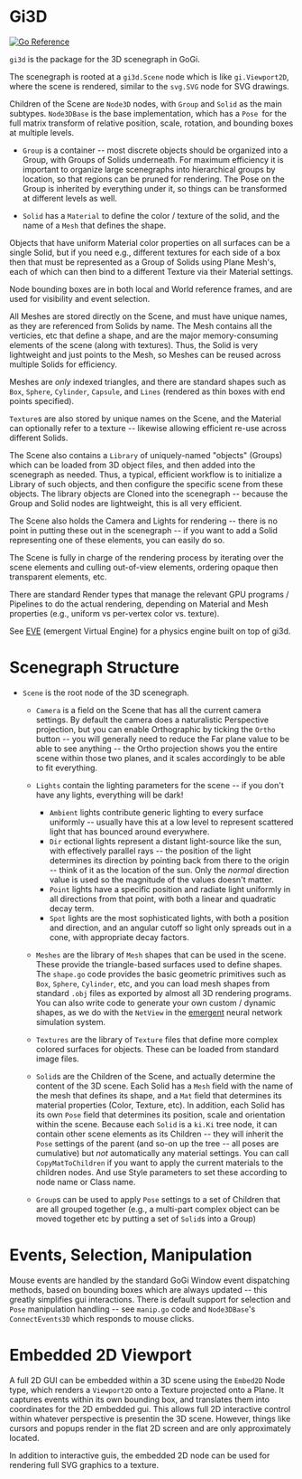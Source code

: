# Gi3D

[![Go Reference](https://pkg.go.dev/badge/github.com/goki/gi/gi3d/gi3d.svg)](https://pkg.go.dev/github.com/goki/gi/gi3d)

`gi3d` is the package for the 3D scenegraph in GoGi.

The scenegraph is rooted at a `gi3d.Scene` node which is like `gi.Viewport2D`, where the scene is rendered, similar to the `svg.SVG` node for SVG drawings.

Children of the Scene are `Node3D` nodes, with `Group` and `Solid` as the main subtypes.  `Node3DBase` is the base implementation, which has a `Pose `for the full matrix transform of relative position, scale, rotation, and bounding boxes at multiple levels.

* `Group` is a container -- most discrete objects should be organized into a Group, with Groups of Solids underneath.  For maximum efficiency it is important to organize large scenegraphs into hierarchical groups by location, so that regions can be pruned for rendering.  The Pose on the Group is inherited by everything under it, so things can be transformed at different levels as well.

* `Solid` has a `Material` to define the color / texture of the solid, and the name of a `Mesh` that defines the shape.

Objects that have uniform Material color properties on all surfaces can be a single Solid, but if you need e.g., different textures for each side of a box then that must be represented as a Group of Solids using Plane Mesh's, each of which can then bind to a different Texture via their Material settings.

Node bounding boxes are in both local and World reference frames, and are used for visibility and event selection.

All Meshes are stored directly on the Scene, and must have unique names, as they are referenced from Solids by name.  The Mesh contains all the verticies, etc that define a shape, and are the major memory-consuming elements of the scene (along with textures).  Thus, the Solid is very lightweight and just points to the Mesh, so Meshes can be reused across multiple Solids for efficiency.

Meshes are *only* indexed triangles, and there are standard shapes such as `Box`, `Sphere`, `Cylinder`, `Capsule`, and `Lines` (rendered as thin boxes with end points specified).

`Texture`s are also stored by unique names on the Scene, and the Material can optionally refer to a texture -- likewise allowing efficient re-use across different Solids.

The Scene also contains a `Library` of uniquely-named "objects" (Groups) which can be loaded from 3D object files, and then added into the scenegraph as needed.  Thus, a typical, efficient workflow is to initialize a Library of such objects, and then configure the specific scene from these objects.  The library objects are Cloned into the scenegraph -- because the Group and Solid nodes are lightweight, this is all very efficient.

The Scene also holds the Camera and Lights for rendering -- there is no point in putting these out in the scenegraph -- if you want to add a Solid representing one of these elements, you can easily do so.

The Scene is fully in charge of the rendering process by iterating over the scene elements and culling out-of-view elements, ordering opaque then transparent elements, etc.

There are standard Render types that manage the relevant GPU programs / Pipelines to do the actual rendering, depending on Material and Mesh properties (e.g., uniform vs per-vertex color vs. texture).

See [EVE](https://github.com/emer/eve) (emergent Virtual Engine) for a physics engine built on top of gi3d.

# Scenegraph Structure

* `Scene` is the root node of the 3D scenegraph.

    + `Camera` is a field on the Scene that has all the current camera settings.  By default the camera does a naturalistic Perspective projection, but you can enable Orthographic by ticking the `Ortho` button -- you will generally need to reduce the Far plane value to be able to see anything -- the Ortho projection shows you the entire scene within those two planes, and it scales accordingly to be able to fit everything.

    + `Lights` contain the lighting parameters for the scene -- if you don't have any lights, everything will be dark!
        + `Ambient` lights contribute generic lighting to every surface uniformly -- usually have this at a low level to represent scattered light that has bounced around everywhere.
        + `Dir` ectional lights represent a distant light-source like the sun, with effectively parallel rays -- the position of the light determines its direction by pointing back from there to the origin -- think of it as the location of the sun.  Only the *normal* direction value is used so the magnitude of the values doesn't matter.
        + `Point` lights have a specific position and radiate light uniformly in all directions from that point, with both a linear and quadratic decay term.
        + `Spot` lights are the most sophisticated lights, with both a position and direction, and an angular cutoff so light only spreads out in a cone, with appropriate decay factors.

    + `Meshes` are the library of `Mesh` shapes that can be used in the scene.  These provide the triangle-based surfaces used to define shapes.  The `shape.go` code provides the basic geometric primitives such as `Box`, `Sphere`, `Cylinder`, etc, and you can load mesh shapes from standard `.obj` files as exported by almost all 3D rendering programs.  You can also write code to generate your own custom / dynamic shapes, as we do with the `NetView` in the [emergent](https://github.com/emer/emergent) neural network simulation system.
    
    + `Textures` are the library of `Texture` files that define more complex colored surfaces for objects.  These can be loaded from standard image files.
    
    + `Solid`s are the Children of the Scene, and actually determine the content of the 3D scene.  Each Solid has a `Mesh` field with the name of the mesh that defines its shape, and a `Mat` field that determines its material properties (Color, Texture, etc).  In addition, each Solid has its own `Pose` field that determines its position, scale and orientation within the scene.  Because each `Solid` is a `ki.Ki` tree node, it can contain other scene elements as its Children -- they will inherit the `Pose` settings of the parent (and so-on up the tree -- all poses are cumulative) but *not* automatically any material settings.  You can call `CopyMatToChildren` if you want to apply the current materials to the children nodes.  And use Style parameters to set these according to node name or Class name.

    + `Group`s can be used to apply `Pose` settings to a set of Children that are all grouped together (e.g., a multi-part complex object can be moved together etc by putting a set of `Solid`s into a Group)

# Events, Selection, Manipulation

Mouse events are handled by the standard GoGi Window event dispatching methods, based on bounding boxes which are always updated -- this greatly simplifies gui interactions.  There is default support for selection and `Pose` manipulation handling -- see `manip.go` code and `Node3DBase`'s `ConnectEvents3D` which responds to mouse clicks.

# Embedded 2D Viewport

A full 2D GUI can be embedded within a 3D scene using the `Embed2D` Node type, which renders a `Viewport2D` onto a Texture projected onto a Plane.  It captures events within its own bounding box, and translates them into coordinates for the 2D embedded gui. This allows full 2D interactive control within whatever perspective is presentin the 3D scene.  However, things like cursors and popups render in the flat 2D screen and are only approximately located.

In addition to interactive guis, the embedded 2D node can be used for rendering full SVG graphics to a texture.


